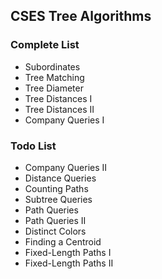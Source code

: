 ## CSES Tree Algorithms

### Complete List
- Subordinates
- Tree Matching
- Tree Diameter
- Tree Distances I
- Tree Distances II
- Company Queries I
### Todo List
- Company Queries II
- Distance Queries
- Counting Paths
- Subtree Queries
- Path Queries
- Path Queries II
- Distinct Colors
- Finding a Centroid
- Fixed-Length Paths I
- Fixed-Length Paths II

